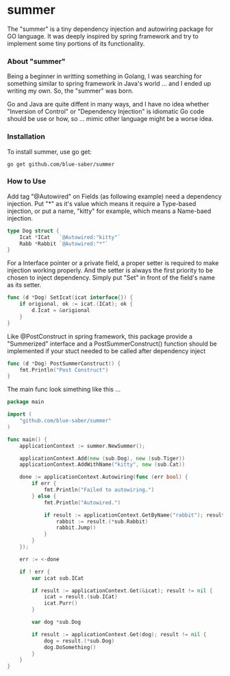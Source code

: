 # summer

The "summer" is a tiny dependency injection and autowiring package for GO language.
It was deeply inspired by spring framework and try to implement some tiny portions of its functionality.

### About "summer"

Being a beginner in writting something in Golang,
I was searching for something similar to spring framework in Java's world ... 
and I ended up writing my own. So, the "summer" was born.

Go and Java are quite diffent in many ways,
and I have no idea whether "Inversion of Control" or "Dependency Injection"
is idiomatic Go code should be use or how, so ... mimic other language might be a worse idea.

### Installation

To install summer, use go get:
```
go get github.com/blue-saber/summer
```

### How to Use
Add tag "@Autowired" on Fields (as following example) need a dependency injection.
Put "*" as it's value which means it require a Type-based injection,
or put a name, "kitty" for example, which means a Name-baed injection.
```go
type Dog struct {
	Icat *ICat   `@Autowired:"kitty"`
	Rabb *Rabbit `@Autowired:"*"`
}
```
For a Interface pointer or a private field, a proper setter is required to make injection working properly.
And the setter is always the first priority to be chosen to inject dependency.
Simply put "Set" in front of the field's name as its setter.
```go
func (d *Dog) SetIcat(icat interface{}) {
	if origional, ok := icat.(ICat); ok {
		d.Icat = &origional
	}
}
```
Like @PostConstruct in spring framework, this package provide a "Summerized" interface and a 
PostSummerConstruct() function should be implemented if your stuct needed to be called
after dependency inject
```go
func (d *Dog) PostSummerConstruct() {
	fmt.Println("Post Construct")
}
```
The main func look simething like this ...
```go
package main

import (
	"github.com/blue-saber/summer"
)

func main() {
	applicationContext := summer.NewSummer();

	applicationContext.Add(new (sub.Dog), new (sub.Tiger))
	applicationContext.AddWithName("kitty", new (sub.Cat))

	done := applicationContext.Autowiring(func (err bool) {
		if err {
			fmt.Println("Failed to autowiring.")
		} else {
			fmt.Println("Autowired.")

			if result := applicationContext.GetByName("rabbit"); result != nil {
				rabbit := result.(*sub.Rabbit)
				rabbit.Jump()
			}
		}
	});

	err := <-done

	if ! err {
		var icat sub.ICat

		if result := applicationContext.Get(&icat); result != nil {
			icat = result.(sub.ICat)
			icat.Purr()
		}

		var dog *sub.Dog

		if result := applicationContext.Get(dog); result != nil {
			dog = result.(*sub.Dog)
			dog.DoSomething()
		}
	}
}
```

